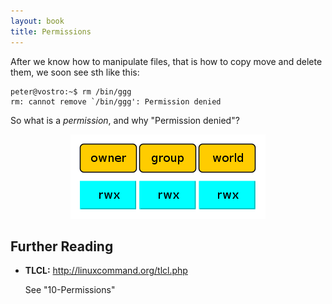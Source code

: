 ```yaml
---
layout: book
title: Permissions
---
```

After we know how to manipulate files, that is how to copy move and delete
them, we soon see sth like this:

    peter@vostro:~$ rm /bin/ggg
    rm: cannot remove `/bin/ggg': Permission denied

So what is a _permission_, and why "Permission denied"?


<center><img src="./images/rwx.png"></center>


## Further Reading

 - __TLCL:__
   <http://linuxcommand.org/tlcl.php>

   See "10-Permissions"

